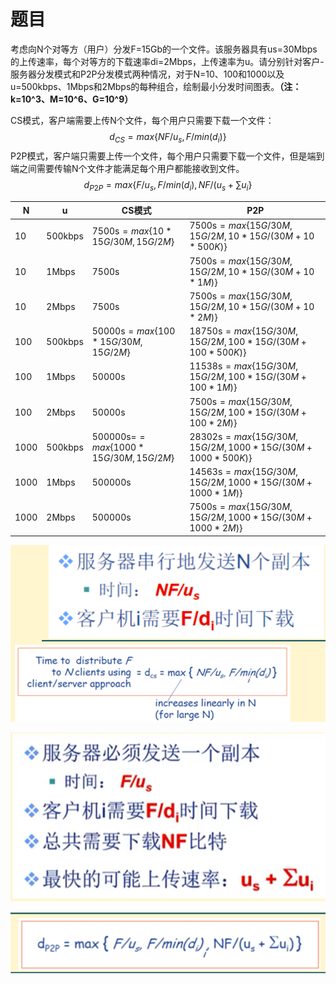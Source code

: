 # 题目

考虑向N个对等方（用户）分发F=15Gb的一个文件。该服务器具有us=30Mbps的上传速率，每个对等方的下载速率di=2Mbps，上传速率为u。请分别针对客户-服务器分发模式和P2P分发模式两种情况，对于N=10、100和1000以及u=500kbps、1Mbps和2Mbps的每种组合，绘制最小分发时间图表。**（注：k=10^3、M=10^6、G=10^9）**

CS模式，客户端需要上传N个文件，每个用户只需要下载一个文件：
$$
d_{CS}=max{\{NF/u_s,F/min(d_i)\}}
$$
P2P模式，客户端只需要上传一个文件，每个用户只需要下载一个文件，但是端到端之间需要传输N个文件才能满足每个用户都能接收到文件。
$$
d_{P2P}=max{\{F/u_s,F/min(d_i),NF/(u_s+\sum{u_i}\}}
$$


| N    | u       | CS模式                                   | P2P                                                       |
| ---- | ------- | ---------------------------------------- | --------------------------------------------------------- |
| 10   | 500kbps | 7500s$=max{\{10*15G/30M, 15G/2M\}}$      | 7500s$=max{\{15G/30M,15G/2M,10*15G/(30M+10*500K)\}}$      |
| 10   | 1Mbps   | 7500s                                    | 7500s$=max{\{15G/30M,15G/2M,10*15G/(30M+10*1M)\}}$        |
| 10   | 2Mbps   | 7500s                                    | 7500s$=max{\{15G/30M,15G/2M,10*15G/(30M+10*2M)\}}$        |
| 100  | 500kbps | 50000s$=max{\{100*15G/30M, 15G/2M\}}$    | 18750s$=max{\{15G/30M,15G/2M,100*15G/(30M+100*500K)\}}$   |
| 100  | 1Mbps   | 50000s                                   | 11538s$=max{\{15G/30M,15G/2M,100*15G/(30M+100*1M)\}}$     |
| 100  | 2Mbps   | 50000s                                   | 7500s$=max{\{15G/30M,15G/2M,100*15G/(30M+100*2M)\}}$      |
| 1000 | 500kbps | 500000s=$=max{\{1000*15G/30M, 15G/2M\}}$ | 28302s$=max{\{15G/30M,15G/2M,1000*15G/(30M+1000*500K)\}}$ |
| 1000 | 1Mbps   | 500000s                                  | 14563s$=max{\{15G/30M,15G/2M,1000*15G/(30M+1000*1M)\}}$   |
| 1000 | 2Mbps   | 500000s                                  | 7500s$=max{\{15G/30M,15G/2M,1000*15G/(30M+1000*2M)\}}$    |

![image-20221227222640829](MOOC_homework3/image-20221227222640829.png)

 ![image-20221227222644472](MOOC_homework3/image-20221227222644472.png)

 ![image-20221227222652005](MOOC_homework3/image-20221227222652005.png)
